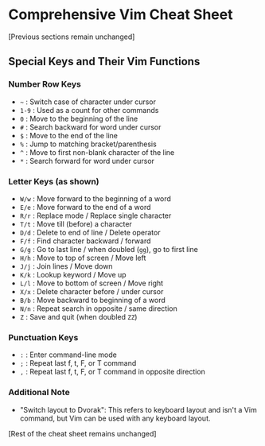 # Comprehensive Vim Cheat Sheet

[Previous sections remain unchanged]

## Special Keys and Their Vim Functions

### Number Row Keys
- `~` : Switch case of character under cursor
- `1-9` : Used as a count for other commands
- `0` : Move to the beginning of the line
- `#` : Search backward for word under cursor
- `$` : Move to the end of the line
- `%` : Jump to matching bracket/parenthesis
- `^` : Move to first non-blank character of the line
- `*` : Search forward for word under cursor

### Letter Keys (as shown)
- `W/w` : Move forward to the beginning of a word
- `E/e` : Move forward to the end of a word
- `R/r` : Replace mode / Replace single character
- `T/t` : Move till (before) a character
- `D/d` : Delete to end of line / Delete operator
- `F/f` : Find character backward / forward
- `G/g` : Go to last line / when doubled (`gg`), go to first line
- `H/h` : Move to top of screen / Move left
- `J/j` : Join lines / Move down
- `K/k` : Lookup keyword / Move up
- `L/l` : Move to bottom of screen / Move right
- `X/x` : Delete character before / under cursor
- `B/b` : Move backward to beginning of a word
- `N/n` : Repeat search in opposite / same direction
- `Z` : Save and quit (when doubled `ZZ`)

### Punctuation Keys
- `:` : Enter command-line mode
- `;` : Repeat last f, t, F, or T command
- `,` : Repeat last f, t, F, or T command in opposite direction

### Additional Note
- "Switch layout to Dvorak": This refers to keyboard layout and isn't a Vim command, but Vim can be used with any keyboard layout.

[Rest of the cheat sheet remains unchanged]

